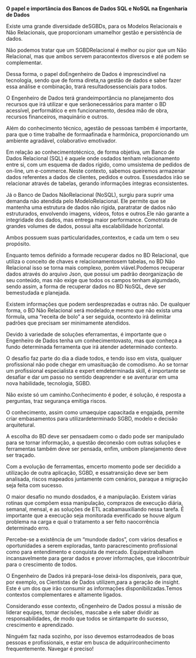 **O papel e importância dos Bancos de Dados SQL e
NoSQL na Engenharia de Dados**



Existe uma grande diversidade deSGBDs, para os Modelos Relacionais e Não Relacionais, que proporcionam umamelhor gestão e persistência de dados.

Não podemos tratar que um SGBDRelacional é melhor ou pior que um Não Relacional, mas que ambos servem paracontextos diversos e até podem se complementar.

Dessa forma, o papel doEngenheiro de Dados é imprescindível na tecnologia, sendo que de forma direta,na gestão de dados e saber fazer essa análise e combinação, trará resultadosessenciais para todos. 

O Engenheiro de Dados terá grandeimportância no planejamento dos recursos que irá utilizar e que serãonecessários para manter o BD acessível, performático e em funcionamento, desdea mão de obra, recursos financeiros, maquinário e outros.

Além do conhecimento técnico, agestão de pessoas também é importante, para que o time trabalhe de formaafinada e harmônica, proporcionando um ambiente agradável, colaborativo emotivador.

Em relação ao conhecimentotécnico, de forma objetiva, um Banco de Dados Relacional (SQL) é aquele onde osdados tenham relacionamento entre si, com um esquema de dados rígido, como umsistema de pedidos de on-line, um e-commerce. Neste contexto, sabemos queiremos armazenar dados referentes a dados de clientes, pedidos e outros. Essesdados irão se relacionar através de tabelas, gerando informações íntegras econsistentes.

Já o Banco de Dados NãoRelacional (NoSQL), surgiu para suprir uma demanda não atendida pelo ModeloRelacional. Ele permite que se mantenha uma estrutura de dados não rígida, paratratar de dados não estruturados, envolvendo imagens, vídeos, fotos e outros.Ele não garante a integridade dos dados, mas entrega maior performance. Comotrata de grandes volumes de dados, possui alta escalabilidade horizontal.

Ambos possuem suas particularidades,contextos, e cada um tem o seu propósito. 

Enquanto temos definido a formade recuperar dados no BD Relacional, que utiliza o conceito de chaves e relacionamentosem tabelas, no BD Não Relacional isso se torna mais complexo, porém viável.Podemos recuperar dados através do arquivo Json, que possui um padrão deorganização de seu conteúdo, mas não exige que todos os campos tenham algumdado, sendo assim, a forma de recuperar dados no BD NoSQL, deve ser bemestudada e planejada. 

Existem informações que podem serdesprezadas e outras não. De qualquer forma, o BD Não Relacional será modelado,e mesmo que não exista uma fórmula, uma “receita de bolo” a ser seguida, ocontexto irá delimitar padrões que precisam ser minimamente atendidos. 

Devido à variedade de soluções eferramentas, é importante que o Engenheiro de Dados tenha um conhecimentovasto, mas que conheça a fundo determinada ferramenta que irá atender adeterminado contexto.

O desafio faz parte do dia a diade todos, e tendo isso em vista, qualquer profissional não pode chegar em umasituação de comodismo. Ao se tornar um profissional especialista e expert emdeterminada skill, é importante se desafiar e dar um passo no sentido deaprender e se aventurar em uma nova habilidade, tecnologia, SGBD.

Não existe só um caminho.Conhecimento é poder, é solução, é resposta a perguntas, traz segurança emitiga riscos.

O conhecimento, assim como umaequipe capacitada e engajada, permite criar embasamentos para utilizardeterminado SGBD, modelo e decisão arquitetural.

A escolha do BD deve ser pensadaem como o dado pode ser manipulado para se tornar informação, a questão deconexão com outras soluções e ferramentas também deve ser pensada, enfim, umbom planejamento deve ser traçado.

Com a evolução de ferramentas, emcerto momento pode ser decidido a utilização de outra aplicação, SGBD, e essatransição deve ser bem analisada, riscos mapeados juntamente com cenários, paraque a migração seja feita com sucesso.

O maior desafio no mundo dosdados, é a manipulação. Existem várias rotinas que compõem essa manipulação, comprazos de execução diária, semanal, mensal, e as soluções de ETL acabamauxiliando nessa tarefa. É importante que a execução seja monitorada everificado se houve algum problema na carga e qual o tratamento a ser feito naocorrência determinado erro.

Percebe-se a existência de um “mundode dados”, com vários desafios e oportunidades a serem exploradas, tanto paracrescimento profissional como para entendimento e conquista de mercado. Equipestrabalham incansavelmente para gerar dados e prover informações, que irãocontribuir para o crescimento de todos. 

O Engenheiro de Dados irá prepará-lose deixá-los disponíveis, para que, por exemplo, os Cientistas de Dados utilizem,para a geração de insight. Este é um dos que irão consumir as informações disponibilizadas.Temos contextos complementares e altamente ligados.

Considerando esse contexto, oEngenheiro de Dados possui a missão de liderar equipes, tomar decisões, mascabe a ele saber dividir as responsabilidades, de modo que todos se sintamparte do sucesso, crescimento e aprendizado.

Ninguém faz nada sozinho, por isso devemos estarrodeados de boas pessoas e profissionais, e estar em busca de adquirirconhecimento frequentemente. Navegar é preciso!
